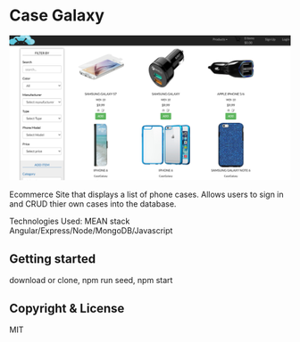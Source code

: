 # Case Galaxy


<img alt="products" src="home.png" >


Ecommerce Site that displays a list of phone cases. Allows users to sign in and CRUD thier own cases into the database.

Technologies Used: MEAN stack Angular/Express/Node/MongoDB/Javascript

## Getting started
download or clone,
npm run seed,
npm start



## Copyright & License

MIT